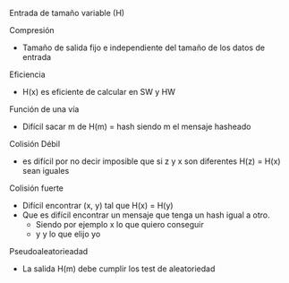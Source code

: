 
Entrada de tamaño variable (H)

Compresión 
- Tamaño de salida fijo e independiente del tamaño de los datos de entrada

Eficiencia 
- H(x) es eficiente de calcular en SW y HW

Función de una vía 
- Difícil sacar m de H(m) = hash siendo m el mensaje hasheado

Colisión Débil
 - es difícil por no decir imposible que si z y x son diferentes H(z) = H(x) sean iguales

Colisión fuerte
- Difícil encontrar (x, y) tal que H(x) = H(y)
- Que es difícil encontrar un mensaje que tenga un hash igual a otro. 
	- Siendo por ejemplo x lo que quiero conseguir 
	- y y lo que elijo yo

Pseudoaleatorieadad
- La salida H(m) debe cumplir los test de aleatoriedad
